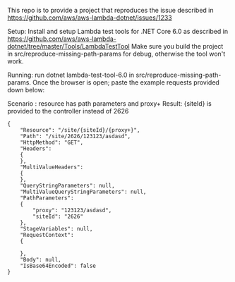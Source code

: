 This repo is to provide a project that reproduces the issue described in https://github.com/aws/aws-lambda-dotnet/issues/1233 

Setup:
Install and setup Lambda test tools for .NET Core 6.0 as described in https://github.com/aws/aws-lambda-dotnet/tree/master/Tools/LambdaTestTool
Make sure you build the project in src/reproduce-missing-path-params for debug, otherwise the tool won't work.

Running:
run dotnet lambda-test-tool-6.0 in src/reproduce-missing-path-params. Once the browser is open; paste the example requests provided down below:

Scenario : resource has path parameters and proxy+
Result: {siteId} is provided to the controller instead of 2626 
```
{
    "Resource": "/site/{siteId}/{proxy+}",
    "Path": "/site/2626/123123/asdasd",
    "HttpMethod": "GET",
    "Headers":
    {
    },
    "MultiValueHeaders":
    {
    },
    "QueryStringParameters": null,
    "MultiValueQueryStringParameters": null,
    "PathParameters":
    {
        "proxy": "123123/asdasd",
        "siteId": "2626"
    },
    "StageVariables": null,
    "RequestContext":
    {
        
    },
    "Body": null,
    "IsBase64Encoded": false
}
```
